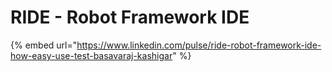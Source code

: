 # RIDE - Robot Framework IDE

{% embed url="https://www.linkedin.com/pulse/ride-robot-framework-ide-how-easy-use-test-basavaraj-kashigar" %}



